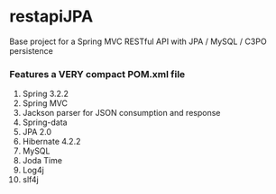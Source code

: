 restapiJPA
============

Base project for a Spring MVC RESTful API with JPA / MySQL / C3PO persistence

<h3>Features a VERY compact POM.xml file</h3>

<ol>
  <li>Spring 3.2.2</li>
  <li>Spring MVC</li>
  <li>Jackson parser for JSON consumption and response</li>
  <li>Spring-data</li>
  <li>JPA 2.0</li>
  <li>Hibernate 4.2.2</li>
  <li>MySQL</li>
  <li>Joda Time</li>
  <li>Log4j</li>
  <li>slf4j</li>
</ol>

